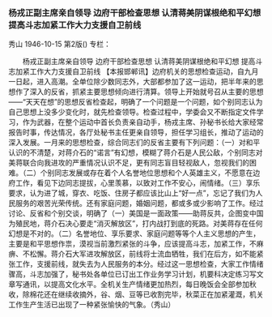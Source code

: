 ### 杨戎正副主席亲自领导  边府干部检查思想  认清蒋美阴谋根绝和平幻想  提高斗志加紧工作大力支援自卫前线
秀山
1946-10-15
第2版()
专栏：

　　杨戎正副主席亲自领导
    边府干部检查思想
    认清蒋美阴谋根绝和平幻想
    提高斗志加紧工作大力支援自卫前线
    【本报邯郸讯】边府机关的思想检查运动，自九月一日起，进入高潮。全单位除少数同志外，大部都参加了这一运动，把半年来的思想作了深入的反省，抓紧主要思想倾向进行清算。领导上开始就号召从主要的思想——“天天在想”的思想反省检查起，明确了一个问题是一个问题，如个别同志认为自己思想上没多少变化时，就先检查领导。检查过程中，学委会又不断指定文件学习，作为武器，在整个运动中首长负责亲自动手，杨戎主席、孙秘书长给大家经常报告时事，传达情况，各厅处秘书主任更亲自领导，担任学习组长，推动了运动的深入发展。一月来的思想检查，综合同志们的反省主要有下列问题：（一）对和平认识的不清楚，对蒋介石的“诺言”有幻想，模糊了蒋介石是人民公敌，个别同志对美蒋联合向我进攻的严重情况认识不足，更有同志盲目轻视敌人，忽视我们的困难。（二）个别同志发展或存在着个人名誉地位思想和个人英雄主义，不愿意在边府工作，看见下边同志提拔，心里羡慕，以致对工作不安心，闹情绪。（三）享乐要求，认为进了城，穿衣、吃饭、住房子都应该比山上“好一点”，忘记了我们为人民服务的艰苦光荣传统。还有家庭问题，婚姻问题，都或多或少影响了工作。经过讨论、反省和个别交谈，明确了（一）美国是一面政策——助蒋反共，企图变中国为殖民地，蒋介石决心要走“消灭解放区”，打内战打到底的死路。对美蒋存在任何幻想是不对的。（二）名誉地位、享乐要求、家庭问题等等个人主义思想的产生，主要是和平思想作祟，漠视当前激烈紧张的斗争，应该提高斗志，加紧工作，不麻痹、不松懈。蒋介石大军进攻解放区，前线将士流血牺牲，我们在后方，如不能紧张工作，支援前线，就失去为人民服务的本分。经过这一思想检查，大家工作情绪骤高，斗志加强了，秘书处各单位已订出工作业务学习计划，机要科决定练习写文章写通讯，以提高文化水平。全机关生产情绪更加热烈，每日晚饭会全部参加秋收，除棉花还在继续收摘外，谷、烟、豆等已收割完毕，秋菜正在加紧灌溉，机关工作生产生活已出现了一种紧张愉快的气象。（秀山）
